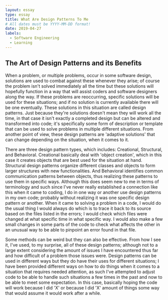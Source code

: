 ```yaml
---
layout: essay
type: essay
title: What Are Design Patterns To Me
# All dates must be YYYY-MM-DD format!
date: 2019-04-27
labels:
  - Software Engineering
  - Learning
---
```

## The Art of Design Patterns and its Benefits

When a problem, or multiple problems, occur in some software design, solutions are used to combat against these whenever they arise; of course the problem isn't solved immediately all the time but these solutions will hopefully function in a way that will assist coders and software designers along the way. If these problems are reoccurring, specific solutions will be used for these situations; and if no solution is currently available there will be one eventually. These solutions in this situation are called design patterns. Just because they're solutions doesn't mean they will work all the time, in that case it isn't exactly a completed design but can be altered and transformed into code; it's specifically some form of description or template that can be used to solve problems in multiple different situations. From another point of view, these design patterns are 'adaptive solutions' that can change depending on the situation, when it comes to it. 

There are three design pattern types, which includes: Creational, Structural, and Behavioral. Creational basically deal with 'object creation', which in this case it creates objects that are best used for the situation at hand. Structural design patterns organize different classes and objects to form larger structures with new functionalities. And Behavioral identifies common communication patterns between objects, thus realizing these patterns to use them in specific ways. Although this does seem new to me in terms of terminology and such since I've never really established a connection like this when it came to coding, I do in one way or another use design patterns in my own code; probably without realizing it was one specific design pattern or another. When it came to solving a problem in a code, I would do the usual thing I would always do which is to trace it back to its source based on the files listed in the errors; I would check which files were changed at what specific time in what specific way. I would also make a few small changes in some parts of the code to check what affects the other in an unusual way to be able to pinpoint an error found in that file.

Some methods can be weird but they can also be effective. From how I see it, I've used, to my surprise, all of these design patterns; although not to a large extent considering the amount of issues I have encountered thus far and how difficult of a problem those issues were. Design patterns can be used in different ways but they do have their uses for different situations; I have been provided different ways on how to do things when it comes to a situation that requires needed attention, as such I've attempted to adjust code to be able to handle such situations a few times in the past and now to be able to meet some expectation. In this case, basically hoping the code will work because I did 'X' or because I did 'X' amount of things some way that would assume it would work after a while. 
